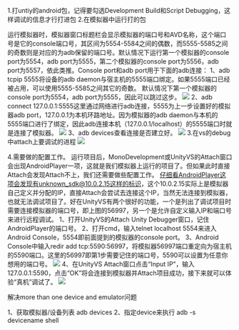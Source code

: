 1.打untiy的android包，记得要勾选Development Build和Script Debugging，这样调试的信息才行打进包
2.在模拟器中运行打的包


运行模拟器时，模拟器窗口标题栏会显示模拟器的端口号和AVD名称，这个端口号是它的console端口号，其区间为5554-5584之间的偶数，而5555-5585之间的奇数则是对应的为adb保留的端口号。默认情况下运行第一个模拟器的console port为5554，adb port为5555，第二个模拟器的console port为5556，adb port为5557，依此类推。Console port和adb port用于下面的adb连接：
1、adb tcpip 5555将设备的adb daemon与宿主机的5555端口绑定。如果5555端口已经被占用，可以使用5555-5585之间其它的奇数。
默认情况下第一个模拟器的console port为5554，adb port为5555，因此可以跳过这步。
![](https://sxm-upload.oss-cn-beijing.aliyuncs.com/imgs/a61fdfd5-0b08-4bfa-a5cd-92d53d5cc4df.png)
2、adb connect 127.0.0.1:5555这里通过网络进行adb连接，5555为上一步设置好的模拟器adb port，127.0.0.1为本机环路地址。因为模拟器的adb daemon与本机的5555端口进行了绑定，因此adb连接本机（127.0.0.1/localhost）的5555端口时就是连接了模拟器。
![](https://sxm-upload.oss-cn-beijing.aliyuncs.com/imgs/6cbcdb09-129d-4d65-af16-15279bba948f.png)
3、adb devices查看连接是否建立好。
![](https://sxm-upload.oss-cn-beijing.aliyuncs.com/imgs/43e6182a-0d0f-4534-8c28-0a55a3ed8c85.png)
 3.在vs的debug中attach上要调试的进程
![](https://sxm-upload.oss-cn-beijing.aliyuncs.com/imgs/84abdf30-ef05-42a2-83e6-1f631ab4266e.png)
 
4.需要做的配置工作。
运行项目后，MonoDevelopment或UnityVS的Attach窗口会出现AndroidPlayer一项，这就是我们模拟器上运行的项目了。但如果此时直接Attach会发现Attach不上，我们还需要做些配置工作。
仔细看AndroidPlayer这项会发现有unknown_sdk@10.0.2.15这样的标识，这个10.0.2.15实际上是模拟器自己定义并分配的IP，直接Attach会尝试去连接这个IP，当然无法连接到模拟器，也就无法调试项目了。好在UnityVS有两个很好的功能，一个是列出了调试项目时需要连接模拟器的端口号，即上图的56997，另一个是允许自定义输入IP和端口号来进行远程调试。
1、打开UnityVS的Attach Unity Debugger窗口，记住AndroidPlayer的端口号。
2、打开cmd，输入telnet localhost 5554来进入Android Console，5554即前面提到的模拟器的console port。
3、Android Console中输入redir add tcp:5590:56997，将模拟器56997端口重定向为宿主机的5590端口。这里的56997即第1步需要记住的端口号，5590可以设置为任意你想用的端口号。
![](https://sxm-upload.oss-cn-beijing.aliyuncs.com/imgs/cd89aecd-8cdf-4ce9-b1c2-31cf196a5b9f.jpg)
4、在UnityVS Attach窗口点击“Input IP”，输入127.0.0.1:5590，点击“OK”将会连接到模拟器并Attach项目成功，接下来就可以体验“真机”调试了。
![](https://sxm-upload.oss-cn-beijing.aliyuncs.com/imgs/516e3602-f94c-4e63-ac52-e64b46caf70b.jpg)
 
解决more than one device and emulator问题

1、获取模拟器/设备列表        adb devices
2、指定device来执行             adb -s devicename shell

